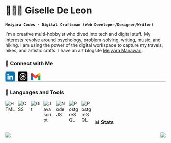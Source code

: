 # 👩🏻‍💻 Giselle De Leon

**`Meiyara Codes - Digital Craftsman (Web Developer/Designer/Writer)`**

I'm a creative multi-hobbyist who dived into tech and digital stuff. My interests revolve around psychology, problem-solving, writing, music, and hiking. I am using the power of the digital workspace to capture my travels, hikes, and artistic crafts. I have an art blogsite <a href="https://meiyara.art.blog/">Meiyara Manawari</a>.

### 🔗 Connect with Me
<a href="https://www.linkedin.com/in/gisellespeaks/"><img align="left" alt="HTML" width="30px" style="padding-right:10px;" src="img/linkedin.png" /></a>
  &#8287;&#8287;
<a href="https://www.threads.net/@sweettoothiees"><img align="left" alt="HTML" width="30px" style="padding-right:10px;" src="img/threads.png" /></a>
 &#8287;&#8287;
<a href="mailto:meiyara.codes@gmail.com"><img align="left" alt="HTML" width="30px" style="padding-right:10px;" src="img/gmail.png" /></a>


---

### 🧰 Languages and Tools
<img align="left" alt="HTML" width="30px" style="padding-right:10px;" src="https://cdn.jsdelivr.net/gh/devicons/devicon@latest/icons/html5/html5-original.svg" />
<img align="left" alt="CSS" width="30px" style="padding-right:10px;" src="https://cdn.jsdelivr.net/gh/devicons/devicon@latest/icons/css3/css3-original.svg" />
<img align="left" alt="Git" width="30px" style="padding-right:10px;" src="https://cdn.jsdelivr.net/gh/devicons/devicon@latest/icons/git/git-original.svg" />
<img align="left" alt="Javascript" width="30px" style="padding-right:10px;" src="https://cdn.jsdelivr.net/gh/devicons/devicon@latest/icons/javascript/javascript-original.svg" />
<img align="left" alt="Node JS" width="30px" style="padding-right:10px;" src="https://cdn.jsdelivr.net/gh/devicons/devicon@latest/icons/nodejs/nodejs-original.svg" />
<img align="left" alt="PostgreSQL" width="30px" style="padding-right:10px;" src="https://cdn.jsdelivr.net/gh/devicons/devicon@latest/icons/postgresql/postgresql-original.svg" />
<img align="left" alt="PostgreSQL" width="30px" style="padding-right:10px;"  src="https://cdn.jsdelivr.net/gh/devicons/devicon@latest/icons/github/github-original.svg" />

<br />
<br />


### 📊 Stats
<div style="display: flex; justify-content: space-between; gap: 10px;">
  <img src="https://github-readme-stats.vercel.app/api?username=MeiyaraCodes&show_icons=true&theme=rose_pine&hide_border=false" style="width: auto; height: 150px;">
  <img src="https://github-readme-stats.vercel.app/api/top-langs/?username=MeiyaraCodes&theme=rose_pine&hide_border=false&layout=compact" style="width: auto; height: 150px;">
</div>







          
          
